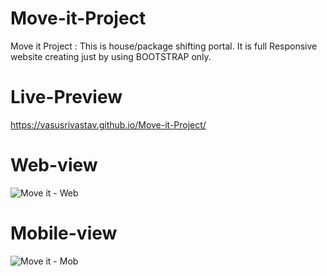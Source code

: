 # Move-it-Project
Move it Project : This is house/package shifting portal. It is full Responsive website creating just by using BOOTSTRAP only.
# Live-Preview
https://vasusrivastav.github.io/Move-it-Project/
# Web-view
![Move it - Web](https://github.com/VasuSrivastav/Move-it-Project/assets/115205203/da24bc80-10eb-4317-ac12-0256b379bf1b)
# Mobile-view
![Move it - Mob](https://github.com/VasuSrivastav/Move-it-Project/assets/115205203/070229ff-77b5-422e-918d-6a115e472fb5)
